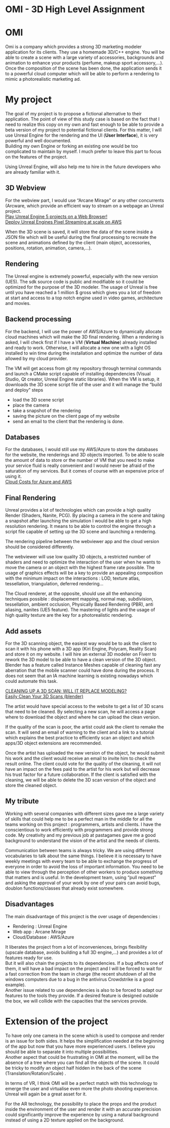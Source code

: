 # **OMI \- 3D High Level Assignment**

# OMI

Omi is a company which provides a strong 3D marketing modeler application for its clients. They use a homemade 3D/C++ engine. You will be able to create a scene with a large variety of accessories, backgrounds and animation to enhance your products (perfume, makeup sport accessory,...). Once the composition of the scene has been done, the application sends it to a powerful cloud computer which will be able to perform a rendering to mimic a photorealistic marketing ad.

# My project

The goal of my project is to propose a fictional alternative to their application. The point of view of this study case is based on the fact that I need to realize this copy on my own and fast enough to be able to provide a beta version of my project to potential fictional clients. For this matter, I will use Unreal Engine for the rendering and the UI (**User Interface**), it is very powerful and well documented.  
Building my own Engine or forking an existing one would be too complicated to maintain by myself. I much prefer to leave this part to focus on the features of the project.

Using Unreal Engine, will also help me to hire in the future developers who are already familiar with it.

## 

## 3D Webview

For the webview part, I would use “Arcane Mirage” or any other concurrents (Arcware,  which provide an efficient way to stream on a webpage an Unreal project.  
[Play Unreal Engine 5 projects on a Web Browser\!](https://www.youtube.com/watch?v=eJTNvSiCZY0)  
[Deploy Unreal Engines Pixel Streaming at scale on AWS](https://aws.amazon.com/fr/blogs/gametech/deploy-unreal-engines-pixel-streaming-at-scale-on-aws/)

When the 3D scene is saved, it will store the data of the scene inside a JSON file which will be useful during the final processing to recreate the scene and animations defined by the client (main object, accessories, positions, rotation, animation, camera,...).

## Rendering

The Unreal engine is extremely powerful, especially with the new version (UE5). The sdk source code is public and modifiable so it could be optimized for the purpose of the 3D modeler. The usage of Unreal is free until you have reached a 1 million $ gross which gives you a lot of freedom at start and access to a top notch engine used in video games, architecture and movies.

## Backend processing

For the backend, I will use the power of AWS/Azure to dynamically allocate cloud machines which will make the 3D final rendering. When a rendering is asked, I will check first if I have a VM (**Virtual Machine**) already installed and ready to work. Otherwise, I will allocate a new one with a light OS installed to win time during the installation and optimize the number of data allowed by my cloud provider. 

The VM will get access from git my repository through terminal commands and launch a CMake script capable of installing dependencies (Visual Studio, Qt creator, Unreal Engine static libraries). When the VM is setup, it downloads the 3D scene script file of the user and it will manage the “build and deploy” steps 

* load the 3D scene script  
* place the camera  
* take a snapshot of the rendering  
* saving the picture on the client page of my website  
* send an email to the client that the rendering is done.

## Databases

For the databases, I would still use my AWS/Azure to store the databases for the website, the renderings and 3D objects imported. To be able to scale the amount of data to store or the number of VM that you need to make your service fluid is really convenient  and I would never be afraid of the saturation of my services. But it comes of course with an expensive price of using it.  
[Cloud Costs for Azure and AWS](https://www.vissensa.com/blog/data-egress-cloud-costs/\#:\~:text=Azure%20provide%20businesses%20with%20the,free%20per%20month%20per%20region.) 

## Final Rendering

Unreal provides a lot of technologies which can provide a high quality Render (Shaders, Nanite, PCG). By placing a camera in the scene and taking a snapshot after launching the simulation I would be able to get a high resolution rendering. It means to be able to control the engine through a script file capable of setting up the 3D scene and launching a rendering.

The rendering pipeline between the webviewer app and the cloud version should be considered differently.

The webviewer will use low quality 3D objects, a restricted number of shaders and need to optimize the interaction of the user when he wants to move the camera or an object with the highest frame rate possible. The usage of graphics effects will be a key to provide an appealing composition with the minimum impact on the interactions : LOD, texture atlas, tessellation, triangulation, deferred rendering…

The Cloud renderer, at the opposite, should use all the enhancing techniques possible : displacement mapping, normal map, subdivision, tessellation, ambient occlusion, Physically Based Rendering (PBR), anti aliasing, nanites (UE5 feature). The mastering of lights and the usage of high quality texture are the key for a photorealistic rendering.

## Add assets

For the 3D scanning object, the easiest way would be to ask the client to scan it with his phone with a 3D app (Kiri Engine, Polycam, Reality Scan) and store it on my website. I will hire an external 3D modeler on Fiverr to rework the 3D model to be able to have a clean version of the 3D object. Blender has a feature called Instance Meshes capable of cleaning fast any aberration that the mobile scanner could have done during the process. It does not seem that an IA machine learning is existing nowadays which could automate this task.

[CLEANING UP A 3D SCAN: WILL IT REPLACE MODELING?](https://3d-ace.com/blog/cleaning-up-a-3d-scan/)  
[Easily Clean Your 3D Scans (blender)](https://www.youtube.com/watch?v=dKo0rWXVAlc)

The artist would have special access to the website to get a list of 3D scans that need to be cleaned. By selecting a new scan, he will access a page where to download the object and where he can upload the clean version. 

If the quality of the scan is poor, the artist could ask the client to remake the scan. It will send an email of warning to the client and a link to a tutorial which explains the best practice to efficiently scan an object and which apps/3D object extensions are recommended.

Once the artist has uploaded the new version of the object, he would submit his work and the client would receive an email to invite him to check the result online. The client could vote for the quality of the cleaning, it will not have an impact on the fees paid to the artist for his work but will decrease his trust factor for a future collaboration. If the client is satisfied with the cleaning, we will be able to delete the 3D scan version of the object and store the cleaned object.

## My tribute

Working with several companies with different sizes gave me a large variety of skills that could help me to be a perfect man in the middle for all the teams working on this project : programmers, artists and clients. I have the conscientious to work efficiently with programmers and provide strong code. My creativity and my previous job at pastagames gave me a good background to understand the vision of the artist and the needs of clients.

Communication between teams is always tricky. We are using different vocabularies to talk about the same things. I believe it is necessary to have weekly meetings with every team to be able to exchange the progress of everyone in order to avoid the loss of important information. You need to be able to view through the perception of other workers to produce something that matters and is useful. In the development team, using “pull request” and asking the approval of your work by one of your pairs can avoid bugs, doublon functions/classes that already exist somewhere.

## Disadvantages

The main disadvantage of this project is the over usage of dependencies : 

+ Rendering : Unreal Engine  
+ Web app : Arcane Mirage  
+ Cloud/Database : AWS/Azure

It liberates the project from a lot of inconveniences, brings flexibility (upscale database, avoids building a full 3D engine,...)  and provides a lot of features ready for use.   
But it will also chain the projects to its dependencies. If a bug affects one of them, it will have a bad impact on the project and I will be forced to wait for a fast correction from the team in charge (the recent shutdown of all the windows computers due to a bug in the antivirus Crowdstrike is a good example).   
Another issue related to use dependencies is also to be forced to adapt our features to the tools they provide. If a desired feature is designed outside the box, we will collide with the capacities that the services provide.

# Extension of the project

To have only one camera in the scene which is used to compose and render is an issue for both sides. It helps the simplification needed at the beginning of the app but now that you have more experienced users. I believe you should be able to separate it into multiple possibilities.  
Another aspect that could be frustrating in OMI at the moment, will be the absence of a tree where you can find all the objects of the scene. It could be tricky to modify an object half hidden in the back of the scene (Translation/Rotation/Scale) .

In  terms of VR, I think OMI will be a perfect match with this technology to emerge the user and virtualise even more the photo shooting experience. Unreal will again be a great asset for it.

For the AR technology, the possibility to place the props and the product inside the environment of the user and render it with an accurate precision could significantly improve the experience by using a natural background instead of using a 2D texture applied on the background.

